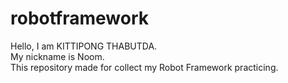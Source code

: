 # robotframework
Hello, I am KITTIPONG THABUTDA.<br/> 
My nickname is Noom.<br/>
This repository made for collect my Robot Framework practicing.
